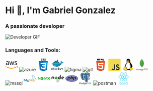 <!DOCTYPE html>
<html lang="en">
<head>
<meta charset="UTF-8">
<meta name="viewport" content="width=device-width, initial-scale=1.0">

<div class="container">
  <h1>Hi 👋, I'm Gabriel Gonzalez</h1>
  <h3>A passionate developer</h3>
  
  <div class="gif-container">
    <img src="https://media.giphy.com/media/4heseFMvObk9q/giphy.gif?cid=ecf05e47c2e5e01tz1jmhiwwu9j8itplsctl1fg56eor64v7&ep=v1_gifs_related&rid=giphy.gif&ct=g" alt="Developer GIF" width="600">
  </div>

  <h3>Languages and Tools:</h3>
  <p>
    <img src="https://raw.githubusercontent.com/devicons/devicon/master/icons/amazonwebservices/amazonwebservices-original-wordmark.svg" alt="aws" width="40" height="40">
    <img src="https://www.vectorlogo.zone/logos/microsoft_azure/microsoft_azure-icon.svg" alt="azure" width="40" height="40">
    <img src="https://raw.githubusercontent.com/devicons/devicon/master/icons/css3/css3-original-wordmark.svg" alt="css3" width="40" height="40">
    <img src="https://raw.githubusercontent.com/devicons/devicon/master/icons/docker/docker-original-wordmark.svg" alt="docker" width="40" height="40">
    <img src="https://www.vectorlogo.zone/logos/figma/figma-icon.svg" alt="figma" width="40" height="40">
    <img src="https://www.vectorlogo.zone/logos/git-scm/git-scm-icon.svg" alt="git" width="40" height="40">
    <img src="https://raw.githubusercontent.com/devicons/devicon/master/icons/html5/html5-original-wordmark.svg" alt="html5" width="40" height="40">
    <img src="https://raw.githubusercontent.com/devicons/devicon/master/icons/javascript/javascript-original.svg" alt="javascript" width="40" height="40">
    <img src="https://raw.githubusercontent.com/devicons/devicon/master/icons/linux/linux-original.svg" alt="linux" width="40" height="40">
    <img src="https://raw.githubusercontent.com/devicons/devicon/master/icons/mongodb/mongodb-original-wordmark.svg" alt="mongodb" width="40" height="40">
    <img src="https://www.svgrepo.com/show/303229/microsoft-sql-server-logo.svg" alt="mssql" width="40" height="40">
    <img src="https://raw.githubusercontent.com/devicons/devicon/master/icons/mysql/mysql-original-wordmark.svg" alt="mysql" width="40" height="40">
    <img src="https://raw.githubusercontent.com/devicons/devicon/master/icons/nginx/nginx-original.svg" alt="nginx" width="40" height="40">
    <img src="https://raw.githubusercontent.com/devicons/devicon/master/icons/nodejs/nodejs-original-wordmark.svg" alt="nodejs" width="40" height="40">
    <img src="https://raw.githubusercontent.com/devicons/devicon/master/icons/php/php-original.svg" alt="php" width="40" height="40">
    <img src="https://raw.githubusercontent.com/devicons/devicon/master/icons/postgresql/postgresql-original-wordmark.svg" alt="postgresql" width="40" height="40">
    <img src="https://www.vectorlogo.zone/logos/getpostman/getpostman-icon.svg" alt="postman" width="40" height="40">
    <img src="https://raw.githubusercontent.com/devicons/devicon/master/icons/react/react-original-wordmark.svg" alt="react" width="40" height="40">
  </p>
</div>

</body>
</html>
